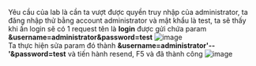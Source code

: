 Yêu cầu của lab là cần ta vượt được quyền truy nhập của administrator, ta đăng nhập thử bằng account administrator và mật khẩu là test, ta sẽ thấy khi ấn login sẽ có 1 request tên là **login** được gửi chứa param 
**&username=administrator&password=test** 
![image](https://user-images.githubusercontent.com/62832067/150351690-5aa7bab5-1edd-487f-9060-71044cb90114.png)
<br> Ta thực hiện sửa param đó thành **&username=administrator'--'&password=test** và tiến hành resend, F5 và đã thành công
![image](https://user-images.githubusercontent.com/62832067/150351972-61928253-ce9f-4efa-b770-be4bace4ffb5.png)


